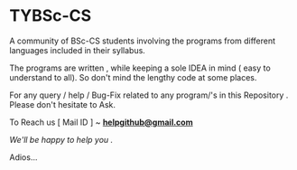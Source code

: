 # TYBSc-CS

A community of BSc-CS students involving the programs from different languages included in their syllabus.

The programs are written ,  while keeping a  sole IDEA in mind ( easy to understand to all). So don't mind the lengthy code at some places.

For any query / help / Bug-Fix related to any program/'s in this Repository .   Please don't hesitate to Ask. 

To Reach us  [  Mail ID ] ~  <b> helpgithub@gmail.com </b>

<i> We'll be happy to help you .</i>


Adios...

